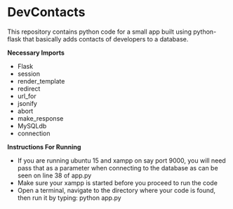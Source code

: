 # DevContacts
This repository contains python code for a small app built using python-flask that basically adds contacts of developers to a database.

<b>Necessary Imports</b>
+ Flask
+ session
+ render_template
+ redirect
+ url_for
+ jsonify
+ abort
+ make_response
+ MySQLdb
+ connection

<b>Instructions For Running</b>
+ If you are running ubuntu 15 and xampp on say port 9000, you will need pass that as a parameter when connecting to the database as can be seen on line 38 of app.py
+ Make sure your xampp is started before you proceed to run the code
+ Open a terminal, navigate to the directory where your code is found, then run it by typing: python app.py
